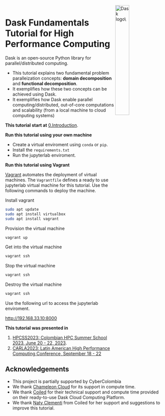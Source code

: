 <a href="https://www.dask.org/">
<img src="http://dask.readthedocs.io/en/latest/_images/dask_horizontal.svg"
     align="right"
     width="30%"
     alt="Dask logo\">
</a>

# Dask Fundamentals Tutorial for High Performance Computing 

Dask is an open-source Python library for parallel/distributed computing. 

* This tutorial explains two fundamental problem paralleization concepts: **domain decomposition** and **functional decomposition**. 
* It exemplifies how these two concepts can be achieved using Dask. 
* It exemplifies how Dask enable parallel computing/distributed, out-of-core computations and scalability (from a local machine to cloud computing systems)

__This tutorial start at__ [0.Introduction](0.Introduction.ipynb).

__Run this tutorial using your own machine__

* Create a virtual enviroment using `conda` or `pip`.
* Install the `requirements.txt`
* Run the jupyterlab enviroment.

__Run this tutorial using Vagrant__

[Vagrant](https://developer.hashicorp.com/vagrant/tutorials/getting-started) automates the deployment of virtual machines. The `Vagrantfile` defines a ready to use jupyterlab virtual machine for this tutorial. Use the following commands to deploy the machine.

Install vagrant

```sh
sudo apt update
sudo apt install virtualbox
sudo apt install vagrant
``` 

Provision the virtual machine

```sh
vagrant up
```

Get into the virtual machine

```sh
vagrant ssh
```

Stop the virtual machine

```sh
vagrant ssh
```

Destroy the virtual machine

```sh
vagrant ssh
```

Use the following url to access the jupyterlab enviroment.

http://192.168.33.10:8000

__This tutorial was presented in__

1. [HPCSS2023: Colombian HPC Summer School 2023, June 20 - 22, 2023](https://cybercolombia.org/summer_school_6/).
2. [CARLA2023: Latin American High Performance Computing Conference, September 18 - 22](https://www.carla2023.org/en/schedule/tutorial/232)

## Acknowledgements

* This project is partially supported by CyberColombia
* We thank [Chameleon Cloud](https://www.chameleoncloud.org/) for its support in compute time.
* We thank [Coiled](https://www.coiled.io/) for their technical support and compute time provided on their ready-to-use Dask Cloud Computing Platform.
* We thank [Naty Clementi](https://github.com/ncclementi) from Coiled for her support and suggestions to improve this tutorial.
